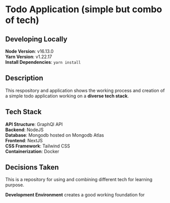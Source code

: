 <!-- <h2 align='center'>ToDo</h2> -->
<!-- <div align='center'>A general Todo application, but improved tech stack</div> -->

# Todo Application (simple but combo of tech)

## Developing Locally

**Node Version**: v16.13.0 <br />
**Yarn Version**: v1.22.17 <br />
**Install Dependencies**: `yarn install`

## Description

This respository and application shows the working process and creation of a simple todo application working on a **diverse tech stack**.

## Tech Stack

**API Structure**: GraphQl API<br />
**Backend**: NodeJS<br />
**Database**: Mongodb hosted on Mongodb Atlas<br />
**Frontend**: NextJS<br />
**CSS Framework**: Tailwind CSS<br />
**Containerization**: Docker<br />

## Decisions Taken

This is a repository for using and combining different tech for learning purpose.<br />

**Development Environment** creates a good working foundation for
